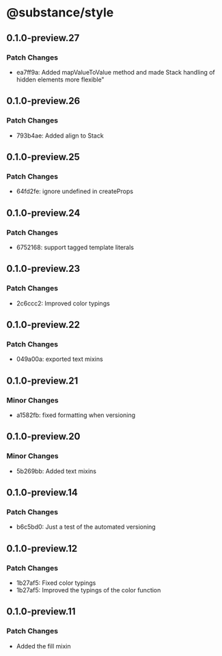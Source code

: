 # @substance/style

## 0.1.0-preview.27

### Patch Changes

- ea7ff9a: Added mapValueToValue method and made Stack handling of hidden elements more flexible"

## 0.1.0-preview.26

### Patch Changes

- 793b4ae: Added align to Stack

## 0.1.0-preview.25

### Patch Changes

- 64fd2fe: ignore undefined in createProps

## 0.1.0-preview.24

### Patch Changes

- 6752168: support tagged template literals

## 0.1.0-preview.23

### Patch Changes

- 2c6ccc2: Improved color typings

## 0.1.0-preview.22

### Patch Changes

- 049a00a: exported text mixins

## 0.1.0-preview.21

### Minor Changes

- a1582fb: fixed formatting when versioning

## 0.1.0-preview.20

### Minor Changes

- 5b269bb: Added text mixins

## 0.1.0-preview.14

### Patch Changes

- b6c5bd0: Just a test of the automated versioning

## 0.1.0-preview.12

### Patch Changes

- 1b27af5: Fixed color typings
- 1b27af5: Improved the typings of the color function

## 0.1.0-preview.11

### Patch Changes

- Added the fill mixin
